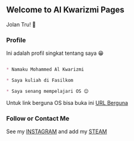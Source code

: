 ## Welcome to Al Kwarizmi Pages

Jolan Tru! 🙏

### Profile

Ini adalah profil singkat tentang saya 😁

```markdown

* Namaku Mohammed Al Kwarizmi

* Saya kuliah di Fasilkom

* Saya senang mempelajari OS 😊

```
Untuk link berguna OS bisa buka ini [URL Berguna](URLs/)

### Follow or Contact Me

See my [INSTAGRAM](https://instagram.com/alkwrzm) and add my [STEAM](https://steamcommunity.com/id/alkwrzm)
